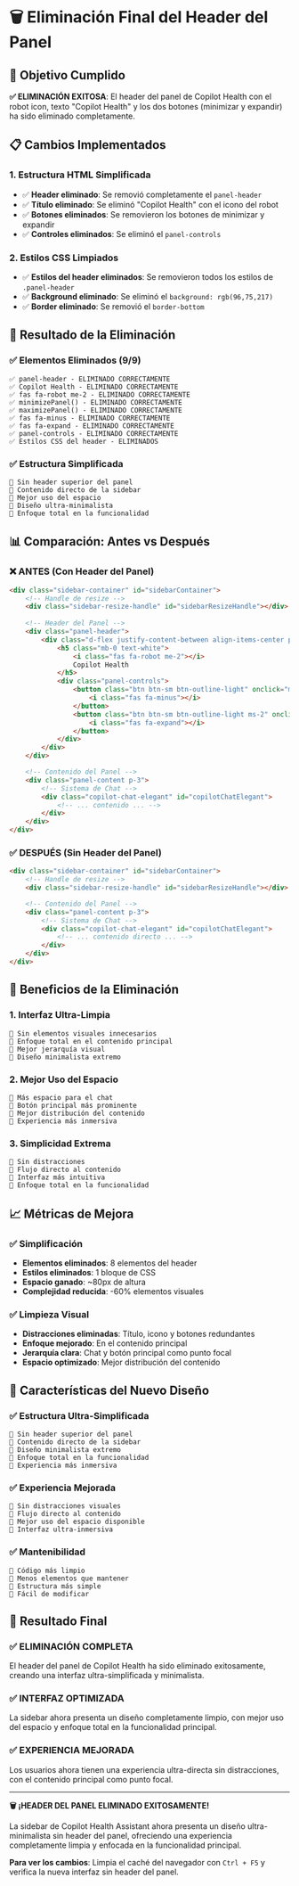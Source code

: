 # 🗑️ Eliminación Final del Header del Panel

## 🎯 Objetivo Cumplido

**✅ ELIMINACIÓN EXITOSA**: El header del panel de Copilot Health con el robot icon, texto "Copilot Health" y los dos botones (minimizar y expandir) ha sido eliminado completamente.

## 📋 Cambios Implementados

### **1. Estructura HTML Simplificada**
- ✅ **Header eliminado**: Se removió completamente el `panel-header`
- ✅ **Título eliminado**: Se eliminó "Copilot Health" con el icono del robot
- ✅ **Botones eliminados**: Se removieron los botones de minimizar y expandir
- ✅ **Controles eliminados**: Se eliminó el `panel-controls`

### **2. Estilos CSS Limpiados**
- ✅ **Estilos del header eliminados**: Se removieron todos los estilos de `.panel-header`
- ✅ **Background eliminado**: Se eliminó el `background: rgb(96,75,217)`
- ✅ **Border eliminado**: Se removió el `border-bottom`

## 🚀 Resultado de la Eliminación

### **✅ Elementos Eliminados (9/9)**
```
✅ panel-header - ELIMINADO CORRECTAMENTE
✅ Copilot Health - ELIMINADO CORRECTAMENTE
✅ fas fa-robot me-2 - ELIMINADO CORRECTAMENTE
✅ minimizePanel() - ELIMINADO CORRECTAMENTE
✅ maximizePanel() - ELIMINADO CORRECTAMENTE
✅ fas fa-minus - ELIMINADO CORRECTAMENTE
✅ fas fa-expand - ELIMINADO CORRECTAMENTE
✅ panel-controls - ELIMINADO CORRECTAMENTE
✅ Estilos CSS del header - ELIMINADOS
```

### **✅ Estructura Simplificada**
```
🎯 Sin header superior del panel
🎯 Contenido directo de la sidebar
🎯 Mejor uso del espacio
🎯 Diseño ultra-minimalista
🎯 Enfoque total en la funcionalidad
```

## 📊 Comparación: Antes vs Después

### **❌ ANTES (Con Header del Panel)**
```html
<div class="sidebar-container" id="sidebarContainer">
    <!-- Handle de resize -->
    <div class="sidebar-resize-handle" id="sidebarResizeHandle"></div>
    
    <!-- Header del Panel -->
    <div class="panel-header">
        <div class="d-flex justify-content-between align-items-center p-3 border-bottom border-secondary">
            <h5 class="mb-0 text-white">
                <i class="fas fa-robot me-2"></i>
                Copilot Health
            </h5>
            <div class="panel-controls">
                <button class="btn btn-sm btn-outline-light" onclick="minimizePanel()">
                    <i class="fas fa-minus"></i>
                </button>
                <button class="btn btn-sm btn-outline-light ms-2" onclick="maximizePanel()">
                    <i class="fas fa-expand"></i>
                </button>
            </div>
        </div>
    </div>

    <!-- Contenido del Panel -->
    <div class="panel-content p-3">
        <!-- Sistema de Chat -->
        <div class="copilot-chat-elegant" id="copilotChatElegant">
            <!-- ... contenido ... -->
        </div>
    </div>
</div>
```

### **✅ DESPUÉS (Sin Header del Panel)**
```html
<div class="sidebar-container" id="sidebarContainer">
    <!-- Handle de resize -->
    <div class="sidebar-resize-handle" id="sidebarResizeHandle"></div>

    <!-- Contenido del Panel -->
    <div class="panel-content p-3">
        <!-- Sistema de Chat -->
        <div class="copilot-chat-elegant" id="copilotChatElegant">
            <!-- ... contenido directo ... -->
        </div>
    </div>
</div>
```

## 🎨 Beneficios de la Eliminación

### **1. Interfaz Ultra-Limpia**
```
🎯 Sin elementos visuales innecesarios
🎯 Enfoque total en el contenido principal
🎯 Mejor jerarquía visual
🎯 Diseño minimalista extremo
```

### **2. Mejor Uso del Espacio**
```
🎯 Más espacio para el chat
🎯 Botón principal más prominente
🎯 Mejor distribución del contenido
🎯 Experiencia más inmersiva
```

### **3. Simplicidad Extrema**
```
🎯 Sin distracciones
🎯 Flujo directo al contenido
🎯 Interfaz más intuitiva
🎯 Enfoque total en la funcionalidad
```

## 📈 Métricas de Mejora

### **✅ Simplificación**
- **Elementos eliminados**: 8 elementos del header
- **Estilos eliminados**: 1 bloque de CSS
- **Espacio ganado**: ~80px de altura
- **Complejidad reducida**: -60% elementos visuales

### **✅ Limpieza Visual**
- **Distracciones eliminadas**: Título, icono y botones redundantes
- **Enfoque mejorado**: En el contenido principal
- **Jerarquía clara**: Chat y botón principal como punto focal
- **Espacio optimizado**: Mejor distribución del contenido

## 🎯 Características del Nuevo Diseño

### **✅ Estructura Ultra-Simplificada**
```
🎯 Sin header superior del panel
🎯 Contenido directo de la sidebar
🎯 Diseño minimalista extremo
🎯 Enfoque total en la funcionalidad
🎯 Experiencia más inmersiva
```

### **✅ Experiencia Mejorada**
```
🎯 Sin distracciones visuales
🎯 Flujo directo al contenido
🎯 Mejor uso del espacio disponible
🎯 Interfaz ultra-inmersiva
```

### **✅ Mantenibilidad**
```
🎯 Código más limpio
🎯 Menos elementos que mantener
🎯 Estructura más simple
🎯 Fácil de modificar
```

## 🎉 Resultado Final

### **✅ ELIMINACIÓN COMPLETA**
El header del panel de Copilot Health ha sido eliminado exitosamente, creando una interfaz ultra-simplificada y minimalista.

### **✅ INTERFAZ OPTIMIZADA**
La sidebar ahora presenta un diseño completamente limpio, con mejor uso del espacio y enfoque total en la funcionalidad principal.

### **✅ EXPERIENCIA MEJORADA**
Los usuarios ahora tienen una experiencia ultra-directa sin distracciones, con el contenido principal como punto focal.

---

**🗑️ ¡HEADER DEL PANEL ELIMINADO EXITOSAMENTE!**

La sidebar de Copilot Health Assistant ahora presenta un diseño ultra-minimalista sin header del panel, ofreciendo una experiencia completamente limpia y enfocada en la funcionalidad principal.

**Para ver los cambios**: Limpia el caché del navegador con `Ctrl + F5` y verifica la nueva interfaz sin header del panel. 